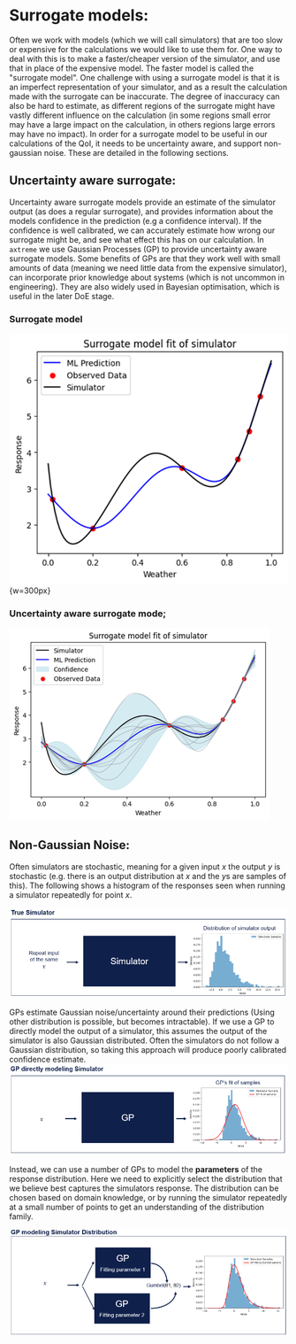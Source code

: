 # Surrogate models:

Often we work with models (which we will call simulators) that are too slow or expensive for the calculations we would like to use them for. One way to deal with this is to make a faster/cheaper version of the simulator, and use that in place of the expensive model. The faster model is called the "surrogate model". One challenge with using a surrogate model is that it is an imperfect representation of your simulator, and as a result the calculation made with the surrogate can be inaccurate. The degree of inaccuracy can also be hard to estimate, as different regions of the surrogate might have vastly different influence on the calculation (in some regions small error may have a large impact on the calculation, in others regions large errors may have no impact). In order for a surrogate model to be useful in our calculations of the QoI, it needs to be uncertainty aware, and support non-gaussian noise. These are detailed in the following sections.

## Uncertainty aware surrogate:
Uncertainty aware surrogate models provide an estimate of the simulator output (as does a regular surrogate), and provides information about the models confidence in the prediction (e.g a confidence interval). If the confidence is well calibrated, we can accurately estimate how wrong our surrogate might be, and see what effect this has on our calculation. In `axtreme` we use Gaussian Processes (GP) to provide uncertainty aware surrogate models. Some benefits of GPs are that they work well with small amounts of data (meaning we need little data from the expensive simulator), can incorporate prior knowledge about systems (which is not uncommon in engineering). They are also widely used in Bayesian optimisation, which is useful in the later DoE stage.

### Surrogate model
![axtreme_surrogate_model_no_uncertainty](img/surrogate_model/surrogate_model_no_uncertainty.png){w=300px}
### Uncertainty aware surrogate mode;
![axtreme_surrogate_model_uncertainty_aware](img/surrogate_model/surrogate_model_uncertainty_aware.png)


## Non-Gaussian Noise:
Often simulators are stochastic, meaning for a given input $x$ the output $y$ is stochastic (e.g. there is an output distribution at $x$ and the $y$s are samples of this). The following shows a histogram of the responses seen when running a simulator repeatedly for point $x$.

![axtreme_noise_simulator](img/surrogate_model/noise_simulator.png)

GPs estimate Gaussian noise/uncertainty around their predictions (Using other distribution is possible, but becomes intractable). If we use a GP to directly model the output of a simulator, this assumes the output of the simulator is also Gaussian distributed. Often the simulators do not follow a Gaussian distribution, so taking this approach will produce poorly calibrated confidence estimate.
![axtreme_simulator_normal_noise](img/surrogate_model/simulator_normal_noise.png)

Instead, we can use a number of GPs to model the **parameters** of the response distribution. Here we need to explicitly select the distribution that we believe best captures the simulators response. The distribution can be chosen based  on domain knowledge, or by running the simulator repeatedly at a small number of points to get an understanding of the distribution family.

![axtreme_simulator_non_gaus_noise](img/surrogate_model/simulator_non_gaus_noise.png)
